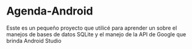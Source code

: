 # Agenda-Android

Esste es un pequeño proyecto que utilicé para aprender un sobre el manejos de bases de datos SQLite y el manejo de la API de Google que brinda Android Studio
